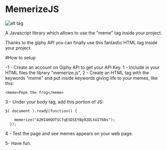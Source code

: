 # MemerizeJS

![alt tag](https://scontent-mxp1-1.xx.fbcdn.net/v/t1.0-9/37772666_10218182045928811_8849477069105528832_n.jpg?_nc_cat=0&oh=c33fd6c7d46aa4d35e7fbead38bacee2&oe=5BD8A3CA "memetag")




A Javascript library which allows to use the "meme" tag inside your project.

Thanks to the giphy API you can finally use this fantastic HTML tag inside your project.

#How to setup


-1 - Create an account on Giphy API to get your API Key. 
1 - Include in your HTML files the library "memerize.js",
2 - Create an HTML tag with the keywords "meme" and put inside keywords giving life to your memes, like this:
```
<meme>Pepe the frog</meme>
```
3 - Under your body tag, add this portion of JS:

```
$( document ).ready(function() {

    memerize("A2HI4HQOTSC7qESDSEYBp92DLkUIT6Ns");
  });
```

4 - Test the page and see memes appears on your web page.

5- Have fun.

